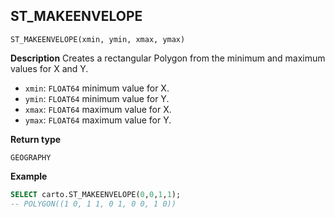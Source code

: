 ## ST_MAKEENVELOPE

```sql:signature
ST_MAKEENVELOPE(xmin, ymin, xmax, ymax)
```

**Description**
Creates a rectangular Polygon from the minimum and maximum values for X and Y.

* `xmin`: `FLOAT64` minimum value for X.
* `ymin`: `FLOAT64` minimum value for Y.
* `xmax`: `FLOAT64` maximum value for X.
* `ymax`: `FLOAT64` maximum value for Y.

**Return type**

`GEOGRAPHY`

**Example**

```sql
SELECT carto.ST_MAKEENVELOPE(0,0,1,1);
-- POLYGON((1 0, 1 1, 0 1, 0 0, 1 0))
```
